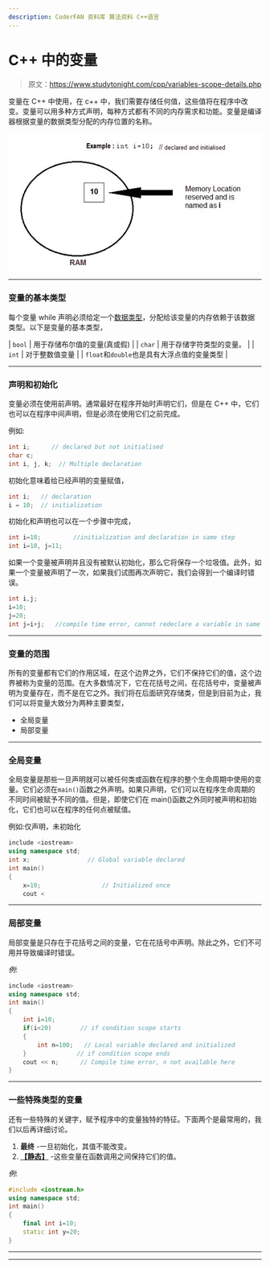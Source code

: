 ```yaml
---
description: CoderFAN 资料库 算法资料 C++语言
---
```


# C++ 中的变量

> 原文：<https://www.studytonight.com/cpp/variables-scope-details.php>

变量在 C++ 中使用，在 c++ 中，我们需要存储任何值，这些值将在程序中改变。变量可以用多种方式声明，每种方式都有不同的内存需求和功能。变量是编译器根据变量的数据类型分配的内存位置的名称。

![variables in C++](img/4a8b02bb205d034f59a9577fcb7b690a.png)

* * *

### 变量的基本类型

每个变量 while 声明必须给定一个[数据类型](datatypes-and-modifiers-in-cpp.php)，分配给该变量的内存依赖于该数据类型。以下是变量的基本类型，

| `bool` | 用于存储布尔值的变量(真或假) |
| `char` | 用于存储字符类型的变量。 |
| `int` | 对于整数值变量 |
| `float`和`double`也是具有大浮点值的变量类型 |

* * *

### 声明和初始化

变量必须在使用前声明。通常最好在程序开始时声明它们，但是在 C++ 中，它们也可以在程序中间声明，但是必须在使用它们之前完成。

例如:

```cpp
int i;      // declared but not initialised
char c; 
int i, j, k;  // Multiple declaration 
```

初始化意味着给已经声明的变量赋值，

```cpp
int i;   // declaration
i = 10;  // initialization 
```

初始化和声明也可以在一个步骤中完成，

```cpp
int i=10;         //initialization and declaration in same step
int i=10, j=11; 
```

如果一个变量被声明并且没有被默认初始化，那么它将保存一个垃圾值。此外，如果一个变量被声明了一次，如果我们试图再次声明它，我们会得到一个编译时错误。

```cpp
int i,j;
i=10;
j=20;
int j=i+j;   //compile time error, cannot redeclare a variable in same scope 
```

* * *

### 变量的范围

所有的变量都有它们的作用区域，在这个边界之外，它们不保持它们的值，这个边界被称为变量的范围。在大多数情况下，它在花括号之间，在花括号中，变量被声明为变量存在，而不是在它之外。我们将在后面研究存储类，但是到目前为止，我们可以将变量大致分为两种主要类型，

*   全局变量
*   局部变量

* * *

### 全局变量

全局变量是那些一旦声明就可以被任何类或函数在程序的整个生命周期中使用的变量。它们必须在`main()`函数之外声明。如果只声明，它们可以在程序生命周期的不同时间被赋予不同的值。但是，即使它们在 main()函数之外同时被声明和初始化，它们也可以在程序的任何点被赋值。

例如:仅声明，未初始化

```cpp
include <iostream>
using namespace std;
int x;                // Global variable declared
int main()
{
    x=10;                 // Initialized once
    cout <
```

* * *

### 局部变量

局部变量是只存在于花括号之间的变量，它在花括号中声明。除此之外，它们不可用并导致编译时错误。

*例*:

```cpp
include <iostream>
using namespace std;
int main()
{
    int i=10;
    if(i<20)        // if condition scope starts
    {
        int n=100;   // Local variable declared and initialized
    }              // if condition scope ends
    cout << n;      // Compile time error, n not available here
}
```

* * *

### 一些特殊类型的变量

还有一些特殊的关键字，赋予程序中的变量独特的特征。下面两个是最常用的，我们以后再详细讨论。

1.  **最终** -一旦初始化，其值不能改变。
2.  **[【静态】](static-keyword.php)** -这些变量在函数调用之间保持它们的值。

*例*:

```cpp
#include <iostream.h>
using namespace std;
int main()
{
    final int i=10;
    static int y=20;
}
```

* * *

* * *